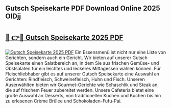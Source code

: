 ## Gutsch Speisekarte PDF Download Online 2025 OIDjj

# <h2><a href="http://gc9l62a.nevu.top/?p=Gutsch+Speisekarte">🔗 👉🔴 Gutsch Speisekarte 2025 PDF</a></h2>

[![Gutsch Speisekarte 2025 PDF](https://i.imgur.com/dBaPXMq.png)](http://gc9l62a.nevu.top/?p=Gutsch+Speisekarte)
Ein Essensmenü ist nicht nur eine Liste von Gerichten, sondern auch ein Gericht. Wir bieten auf unserer Gutsch Speisekarte einen Salatbereich an, in dem Sie aus frischen Gemüse- und Obstsalaten für ein leichtes und leckeres Mittagessen wählen können. Für Fleischliebhaber gibt es auf unserer Gutsch Speisekarte eine Auswahl an Gerichten: Rindfleisch, Schweinefleisch, Huhn und Fisch. Unseren Auserwählten bieten wir Gourmet-Gerichte wie Schaschlik und Steak an, die auf frischem Feuer zubereitet werden. Unsere Cafeteria bietet eine große Auswahl an Desserts, von traditionellen Kuchen und Kuchen bis hin zu erlesenen Crème Brûlée und Schokoladen-Fufu-Pai.

